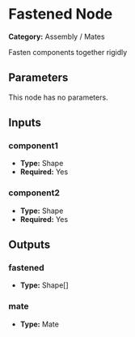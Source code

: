 
# Fastened Node

**Category:** Assembly / Mates

Fasten components together rigidly

## Parameters

This node has no parameters.

## Inputs


### component1
- **Type:** Shape
- **Required:** Yes



### component2
- **Type:** Shape
- **Required:** Yes



## Outputs


### fastened
- **Type:** Shape[]



### mate
- **Type:** Mate




